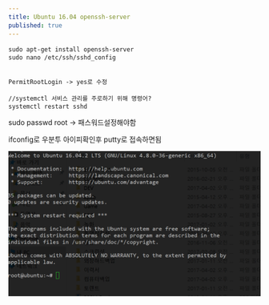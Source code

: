 ```yaml
---
title: Ubuntu 16.04 openssh-server
published: true
---
```



```
sudo apt-get install openssh-server
sudo nano /etc/ssh/sshd_config


PermitRootLogin -> yes로 수정

//systemctl 서비스 관리를 주로하기 위해 명령어?
systemctl restart sshd
```

sudo passwd root -> 패스워드설정해야함

ifconfig로 우분투 아이피확인후 putty로 접속하면됨

![](/assets/imgs/2017/04/17/201704171114.png)